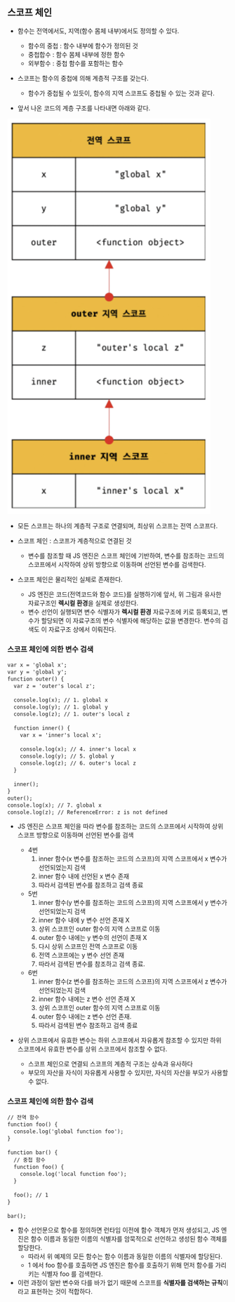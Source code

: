 ## 스코프 체인
* 함수는 전역에서도, 지역(함수 몸체 내부)에서도 정의할 수 있다.
  * 함수의 중첩 : 함수 내부에 함수가 정의된 것
  * 중첩합수 : 함수 몸체 내부에 정한 함수
  * 외부함수 : 중첩 함수를 포함하는 함수
* 스코프는 함수의 중첩에 의해 계층적 구조를 갖는다.
  * 함수가 중첩될 수 있듯이, 함수의 지역 스코프도 중첩될 수 있는 것과 같다.

* 앞서 나온 코드의 계층 구조를 나타내면 아래와 같다.

![스코프 체인](https://github.com/5nam/TIL/blob/master/JavaScript/%EC%8A%A4%EC%BD%94%ED%94%84/%E1%84%89%E1%85%B3%E1%84%8F%E1%85%B3%E1%84%85%E1%85%B5%E1%86%AB%E1%84%89%E1%85%A3%E1%86%BA%202023-02-03%20%E1%84%8B%E1%85%A9%E1%84%92%E1%85%AE%2010.02.17.png)

* 모든 스코프는 하나의 계층적 구조로 연결되며, 최상위 스코프는 전역 스코프다.
* 스코프 체인 : 스코프가 계층적으로 연결된 것
  * 변수를 참조할 때 JS 엔진은 스코프 체인에 기반하여, 변수를 참조하는 코드의 스코프에서 시작하여 상위 방향으로 이동하며 선언된 변수를 검색한다.

* 스코프 체인은 물리적인 실체로 존재한다.
  * JS 엔진은 코드(전역코드와 함수 코드)를 실행하기에 앞서, 위 그림과 유사한 자료구조인 **렉시컬 환경**을 실제로 생성한다.
  * 변수 선언이 실행되면 변수 식별자가 **렉시컬 환경** 자료구조에 키로 등록되고, 변수가 할당되면 이 자료구조의 변수 식별자에 해당하는 값을 변경한다. 변수의 검색도 이 자료구조 상에서 이뤄진다.
  
### 스코프 체인에 의한 변수 검색
~~~
var x = 'global x';
var y = 'global y';
function outer() {
  var z = 'outer's local z';
  
  console.log(x); // 1. global x
  console.log(y); // 1. global y
  console.log(z); // 1. outer's local z
   
  function inner() {
    var x = 'inner's local x';
    
    console.log(x); // 4. inner's local x
    console.log(y); // 5. global y
    console.log(z); // 6. outer's local z
  }
  
  inner();
}
outer();
console.log(x); // 7. global x
console.log(z); // ReferenceError: z is not defined
~~~

* JS 엔진은 스코프 체인을 따라 변수를 참조하는 코드의 스코프에서 시작하여 상위 스코프 방향으로 이동하며 선언된 변수를 검색
  * 4번
    1. inner 함수(x 변수를 참조하는 코드의 스코프)의 지역 스코프에서 x 변수가 선언되었는지 검색
    2. inner 함수 내에 선언된 x 변수 존재
    3. 따라서 검색된 변수를 참조하고 검색 종료
  * 5번
    1. inner 함수(y 변수를 참조하는 코드의 스코프)의 지역 스코프에서 y 변수가 선언되었는지 검색
    2. inner 함수 내에 y 변수 선언 존재 X
    3. 상위 스코프인 outer 함수의 지역 스코프로 이동
    4. outer 함수 내에는 y 변수의 선언이 존재 X
    5. 다시 상위 스코프인 전역 스코프로 이동
    6. 전역 스코프에는 y 변수 선언 존재
    7. 따라서 검색된 변수를 참조하고 검색 종료.
  * 6번
    1. inner 함수(z 변수를 참조하는 코드의 스코프)의 지역 스코프에서 z 변수가 선언되었는지 검색
    2. inner 함수 내에는 z 변수 선언 존재 X
    3. 상위 스코프인 outer 함수의 지역 스코프로 이동
    4. outer 함수 내에는 z 변수 선언 존재.
    5. 따라서 검색된 변수 참조하고 검색 종료

* 상위 스코프에서 유효한 변수는 하위 스코프에서 자유롭게 참조할 수 있지만 하위 스코프에서 유효한 변수를 상위 스코프에서 참조할 수 없다.
  * 스코프 체인으로 연결되 스코프의 계층적 구조는 상속과 유사하다
  * 부모의 자산을 자식이 자유롭게 사용할 수 있지만, 자식의 자산을 부모가 사용할 수 없다.

### 스코프 체인에 의한 함수 검색
~~~
// 전역 함수
function foo() {
  console.log('global function foo');
}

function bar() {
  // 중첩 함수
  function foo() {
    console.log('local function foo');
  }
  
  foo(); // 1
}

bar();
~~~
* 함수 선언문으로 함수를 정의하면 런타임 이전에 함수 객체가 먼저 생성되고, JS 엔진은 함수 이름과 동일한 이름의 식별자를 암묵적으로 선언하고 생성된 함수 객체를 할당한다.
  * 따라서 위 예제의 모든 함수는 함수 이름과 동일한 이름의 식별자에 할당된다.
  * 1 에서 foo 함수를 호출하면 JS 엔진은 함수를 호출하기 위해 먼저 함수를 가리키는 식별자 foo 를 검색한다.
* 이런 과정이 일반 변수와 다를 바가 없기 때문에 스코프를 **식별자를 검색하는 규칙**이라고 표현하는 것이 적합하다.



